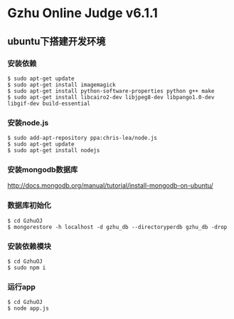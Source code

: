 # Gzhu Online Judge v6.1.1

## ubuntu下搭建开发环境

### 安装依赖
```
$ sudo apt-get update
$ sudo apt-get install imagemagick
$ sudo apt-get install python-software-properties python g++ make
$ sudo apt-get install libcairo2-dev libjpeg8-dev libpango1.0-dev libgif-dev build-essential
```

### 安装node.js
```
$ sudo add-apt-repository ppa:chris-lea/node.js
$ sudo apt-get update
$ sudo apt-get install nodejs
```

### 安装mongodb数据库
http://docs.mongodb.org/manual/tutorial/install-mongodb-on-ubuntu/

### 数据库初始化
```
$ cd GzhuOJ
$ mongorestore -h localhost -d gzhu_db --directoryperdb gzhu_db -drop
```

### 安装依赖模块
```
$ cd GzhuOJ
$ sudo npm i
```

### 运行app
```
$ cd GzhuOJ
$ node app.js
```